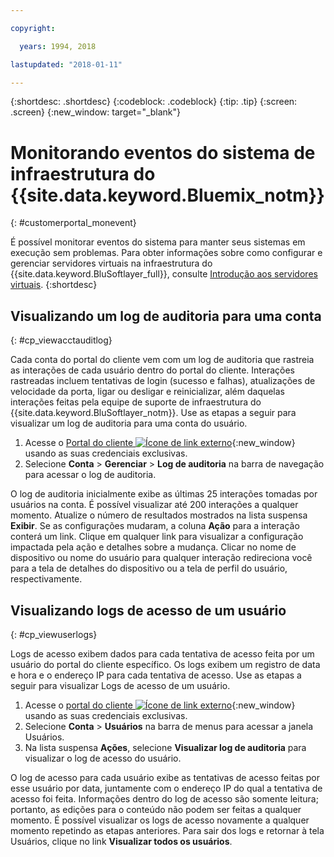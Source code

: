 ```yaml
---

copyright:

  years: 1994, 2018

lastupdated: "2018-01-11"

---
```


{:shortdesc: .shortdesc}
{:codeblock: .codeblock}
{:tip: .tip}
{:screen: .screen}
{:new_window: target="_blank"}



# Monitorando eventos do sistema de infraestrutura do {{site.data.keyword.Bluemix_notm}}
{: #customerportal_monevent}

É possível monitorar eventos do sistema para manter seus sistemas em execução sem problemas.  Para obter informações sobre como configurar e gerenciar servidores virtuais na infraestrutura do {{site.data.keyword.BluSoftlayer_full}}, consulte [Introdução aos servidores virtuais](/docs/vsi/vsi_index.html#getting-started-with-virtual-servers).
{:shortdesc}

## Visualizando um log de auditoria para uma conta
{: #cp_viewacctauditlog}

Cada conta do portal do cliente vem com um log de auditoria que rastreia as interações de cada usuário dentro do portal do cliente. Interações rastreadas incluem tentativas de login (sucesso e falhas), atualizações de velocidade da porta, ligar ou desligar e reinicializar, além daquelas interações feitas pela equipe de suporte de infraestrutura do {{site.data.keyword.BluSoftlayer_notm}}. Use as etapas a seguir para visualizar um log de auditoria para uma conta do usuário.

1. Acesse o [Portal do cliente ![Ícone de link externo](../icons/launch-glyph.svg)](https://control.softlayer.com/){:new_window} usando as suas credenciais exclusivas.
2. Selecione **Conta** > **Gerenciar** > **Log de auditoria** na barra de navegação para acessar o log de auditoria.

O log de auditoria inicialmente exibe as últimas 25 interações tomadas por usuários na conta. É possível visualizar até 200 interações a qualquer momento. Atualize o número de resultados mostrados na lista suspensa **Exibir**. Se as configurações mudaram, a coluna **Ação** para a interação conterá um link. Clique em qualquer link para visualizar a configuração impactada pela ação e detalhes sobre a mudança. Clicar no nome de dispositivo ou nome do usuário para qualquer interação redireciona você para a tela de detalhes do dispositivo ou a tela de perfil do usuário, respectivamente.

## Visualizando logs de acesso de um usuário
{: #cp_viewuserlogs}

Logs de acesso exibem dados para cada tentativa de acesso feita por um usuário do portal do cliente específico. Os logs exibem um registro de data e hora e o endereço IP para cada tentativa de acesso. Use as etapas a seguir para visualizar Logs de acesso de um usuário.

1. Acesse o [portal do cliente ![Ícone de link externo](../icons/launch-glyph.svg)](https://control.softlayer.com/){:new_window} usando as suas credenciais exclusivas.
2. Selecione **Conta** > **Usuários** na barra de menus para acessar a janela Usuários.
3. Na lista suspensa **Ações**, selecione **Visualizar log de auditoria** para visualizar o log de acesso do usuário.

O log de acesso para cada usuário exibe as tentativas de acesso feitas por esse usuário por data, juntamente com o endereço IP do qual a tentativa de acesso foi feita. Informações dentro do log de acesso são somente leitura; portanto, as edições para o conteúdo não podem ser feitas a qualquer momento. É possível visualizar os logs de acesso novamente a qualquer momento repetindo as etapas anteriores. Para sair dos logs e retornar à tela Usuários, clique no link **Visualizar todos os usuários**.
